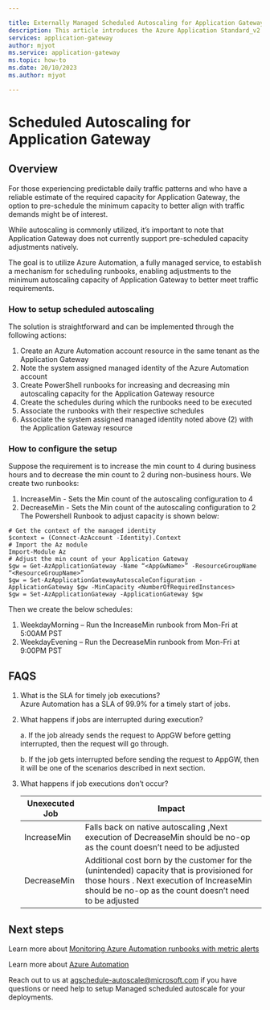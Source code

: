 ```yaml
---

title: Externally Managed Scheduled Autoscaling for Application Gateway v2
description: This article introduces the Azure Application Standard_v2 and WAF_v2 SKU Scheduled Autoscaling feature.
services: application-gateway
author: mjyot
ms.service: application-gateway
ms.topic: how-to
ms.date: 20/10/2023
ms.author: mjyot

---
```

# Scheduled Autoscaling for Application Gateway 

## Overview
For those experiencing predictable daily traffic patterns and who have a reliable estimate of the required capacity for Application Gateway, the option to pre-schedule the minimum capacity to better align with traffic demands might be of interest. 

While autoscaling is commonly utilized, it’s important to note that Application Gateway does not currently support pre-scheduled capacity adjustments natively.

The goal is to utilize Azure Automation, a fully managed service, to establish a mechanism for scheduling runbooks, enabling adjustments to the minimum autoscaling capacity of Application Gateway to better meet traffic requirements.

### How to setup scheduled autoscaling 

The solution is straightforward and can be implemented through the following actions:
1.	Create an Azure Automation account resource in the same tenant as the Application Gateway 
2.	Note the system assigned managed identity of the Azure Automation account 
3.	Create PowerShell runbooks for increasing and decreasing min autoscaling capacity for the Application Gateway resource 
4.	Create the schedules during which the runbooks need to be executed 
5.	Associate the runbooks with their respective schedules 
6.	Associate the system assigned managed identity noted above (2) with the Application Gateway resource 

### How to configure the setup 
Suppose the requirement is to increase the min count to 4 during business hours and to decrease the min count to 2 during non-business hours. We create two runbooks: 
1.	IncreaseMin - Sets the Min count of the autoscaling configuration to 4 
2.	DecreaseMin - Sets the Min count of the autoscaling configuration to 2 
The Powershell Runbook to adjust capacity is shown below:
  ```
# Get the context of the managed identity 
$context = (Connect-AzAccount -Identity).Context 
# Import the Az module 
Import-Module Az 
# Adjust the min count of your Application Gateway 
$gw = Get-AzApplicationGateway -Name “<AppGwName>” -ResourceGroupName “<ResourceGroupName>”
$gw = Set-AzApplicationGatewayAutoscaleConfiguration -ApplicationGateway $gw -MinCapacity <NumberOfRequiredInstances>
$gw = Set-AzApplicationGateway -ApplicationGateway $gw 
```
Then we create the below schedules: 
1.	WeekdayMorning – Run the IncreaseMin runbook from Mon-Fri at 5:00AM PST 
2.	WeekdayEvening – Run the DecreaseMin runbook from Mon-Fri at 9:00PM PST 

## FAQS
1. What is the SLA for timely job executions?  
Azure Automation has a SLA of 99.9% for a timely start of jobs.  
2. What happens if jobs are interrupted during execution?
   
    a.	If the job already sends the request to AppGW before getting interrupted, then the request will go through.  

    b.	If the job gets interrupted before sending the request to AppGW, then it will be one of the scenarios described in  next section.  

3. What happens if job executions don’t occur? 

   | Unexecuted Job  |	Impact  | 
   | --- | --- |  
   |IncreaseMin |	Falls back on native autoscaling ,Next execution of DecreaseMin should be no-op as the count doesn’t need to be adjusted | 
   |DecreaseMin |	Additional cost born by the customer for the (unintended) capacity that is provisioned for those hours . Next execution of IncreaseMin should be no-op as the count doesn’t need to be adjusted | 
  
## Next steps 
Learn more about [Monitoring Azure Automation runbooks with metric alerts](../automation/automation-alert-metric.md)

Learn more about [Azure Automation](../automation/overview.md) 

Reach out to us at [agschedule-autoscale@microsoft.com](agschedule-autoscale@microsoft.com) if you have questions or need help to setup Managed scheduled autoscale for your deployments. 


